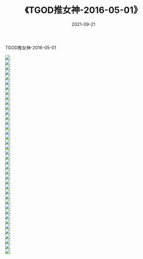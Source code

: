 ﻿---
layout: post
title:  《TGOD推女神-2016-05-01》
date:   2021-09-21
img: http://img.660000.xyz/Sharelink/网络美图/2021/TGOD推女神-2016-05-01/000.jpg
categories: [美女, 清纯, 唯美]
---

TGOD推女神-2016-05-01

  ![](http://img.660000.xyz/Sharelink/网络美图/2021/TGOD推女神-2016-05-01/001.jpg) <br> ![](http://img.660000.xyz/Sharelink/网络美图/2021/TGOD推女神-2016-05-01/002.jpg) <br> ![](http://img.660000.xyz/Sharelink/网络美图/2021/TGOD推女神-2016-05-01/003.jpg) <br> ![](http://img.660000.xyz/Sharelink/网络美图/2021/TGOD推女神-2016-05-01/004.jpg) <br> ![](http://img.660000.xyz/Sharelink/网络美图/2021/TGOD推女神-2016-05-01/005.jpg) <br> ![](http://img.660000.xyz/Sharelink/网络美图/2021/TGOD推女神-2016-05-01/006.jpg) <br> ![](http://img.660000.xyz/Sharelink/网络美图/2021/TGOD推女神-2016-05-01/007.jpg) <br> ![](http://img.660000.xyz/Sharelink/网络美图/2021/TGOD推女神-2016-05-01/008.jpg) <br> ![](http://img.660000.xyz/Sharelink/网络美图/2021/TGOD推女神-2016-05-01/009.jpg) <br> ![](http://img.660000.xyz/Sharelink/网络美图/2021/TGOD推女神-2016-05-01/010.jpg) <br> ![](http://img.660000.xyz/Sharelink/网络美图/2021/TGOD推女神-2016-05-01/011.jpg) <br> ![](http://img.660000.xyz/Sharelink/网络美图/2021/TGOD推女神-2016-05-01/012.jpg) <br> ![](http://img.660000.xyz/Sharelink/网络美图/2021/TGOD推女神-2016-05-01/013.jpg) <br> ![](http://img.660000.xyz/Sharelink/网络美图/2021/TGOD推女神-2016-05-01/014.jpg) <br> ![](http://img.660000.xyz/Sharelink/网络美图/2021/TGOD推女神-2016-05-01/015.jpg) <br> ![](http://img.660000.xyz/Sharelink/网络美图/2021/TGOD推女神-2016-05-01/016.jpg) <br> ![](http://img.660000.xyz/Sharelink/网络美图/2021/TGOD推女神-2016-05-01/017.jpg) <br> ![](http://img.660000.xyz/Sharelink/网络美图/2021/TGOD推女神-2016-05-01/018.jpg) <br> ![](http://img.660000.xyz/Sharelink/网络美图/2021/TGOD推女神-2016-05-01/019.jpg) <br> ![](http://img.660000.xyz/Sharelink/网络美图/2021/TGOD推女神-2016-05-01/020.jpg) <br> ![](http://img.660000.xyz/Sharelink/网络美图/2021/TGOD推女神-2016-05-01/021.jpg) <br> ![](http://img.660000.xyz/Sharelink/网络美图/2021/TGOD推女神-2016-05-01/022.jpg) <br> ![](http://img.660000.xyz/Sharelink/网络美图/2021/TGOD推女神-2016-05-01/023.jpg) <br> ![](http://img.660000.xyz/Sharelink/网络美图/2021/TGOD推女神-2016-05-01/024.jpg) <br> ![](http://img.660000.xyz/Sharelink/网络美图/2021/TGOD推女神-2016-05-01/025.jpg) <br> ![](http://img.660000.xyz/Sharelink/网络美图/2021/TGOD推女神-2016-05-01/026.jpg) <br> ![](http://img.660000.xyz/Sharelink/网络美图/2021/TGOD推女神-2016-05-01/027.jpg) <br> ![](http://img.660000.xyz/Sharelink/网络美图/2021/TGOD推女神-2016-05-01/028.jpg) <br> ![](http://img.660000.xyz/Sharelink/网络美图/2021/TGOD推女神-2016-05-01/029.jpg) <br> ![](http://img.660000.xyz/Sharelink/网络美图/2021/TGOD推女神-2016-05-01/030.jpg) <br> ![](http://img.660000.xyz/Sharelink/网络美图/2021/TGOD推女神-2016-05-01/031.jpg) <br> ![](http://img.660000.xyz/Sharelink/网络美图/2021/TGOD推女神-2016-05-01/032.jpg) <br> ![](http://img.660000.xyz/Sharelink/网络美图/2021/TGOD推女神-2016-05-01/033.jpg) <br> ![](http://img.660000.xyz/Sharelink/网络美图/2021/TGOD推女神-2016-05-01/034.jpg) <br> ![](http://img.660000.xyz/Sharelink/网络美图/2021/TGOD推女神-2016-05-01/035.jpg) <br> ![](http://img.660000.xyz/Sharelink/网络美图/2021/TGOD推女神-2016-05-01/036.jpg) <br> ![](http://img.660000.xyz/Sharelink/网络美图/2021/TGOD推女神-2016-05-01/037.jpg) <br> ![](http://img.660000.xyz/Sharelink/网络美图/2021/TGOD推女神-2016-05-01/038.jpg) <br> ![](http://img.660000.xyz/Sharelink/网络美图/2021/TGOD推女神-2016-05-01/039.jpg) <br> ![](http://img.660000.xyz/Sharelink/网络美图/2021/TGOD推女神-2016-05-01/040.jpg) <br>